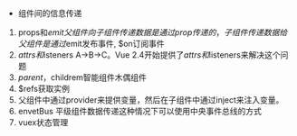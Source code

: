 - 组件间的信息传递
1. props和$emit 父组件向子组件传递数据是通过prop传递的，子组件传递数据给父组件是通过$emit发布事件, $on订阅事件
2. $attrs和$isteners A->B->C。Vue 2.4开始提供了$attrs和$listeners来解决这个问题
3. $parent，$childrem智能组件木偶组件
4. $refs获取实例
5. 父组件中通过provider来提供变量，然后在子组件中通过inject来注入变量。
6. envetBus 平级组件数据传递这种情况下可以使用中央事件总线的方式
7. vuex状态管理